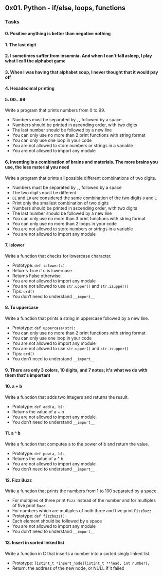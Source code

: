 ## 0x01. Python - if/else, loops, functions

### Tasks

#### 0. Positive anything is better than negative nothing

#### 1. The last digit

#### 2. I sometimes suffer from insomnia. And when I can't fall asleep, I play what I call the alphabet game

#### 3. When I was having that alphabet soup, I never thought that it would pay off

#### 4. Hexadecimal printing

#### 5. 00...99

Write a program that prints numbers from 0 to 99.

- Numbers must be separated by `,`, followed by a space
- Numbers should be printed in ascending order, with two digits
- The last number should be followed by a new line
- You can only use no more than 2 print functions with string format
- You can only use one loop in your code
- You are not allowed to store numbers or strings in a variable
- You are not allowed to import any module

#### 6. Inventing is a combination of brains and materials. The more brains you use, the less material you need

Write a program that prints all possible different combinations of two digits.

- Numbers must be separated by `,`, followed by a space
- The two digits must be different
- `01` and `10` are considered the same combination of the two digits `0` and `1`
- Print only the smallest combination of two digits
- Numbers should be printed in ascending order, with two digits
- The last number should be followed by a new line
- You can only use no more than 3 print functions with string format
- You can only use no more than 2 loops in your code
- You are not allowed to store numbers or strings in a variable
- You are not allowed to import any module

#### 7. islower

Write a function that checks for lowercase character.

- Prototype: `def islower(c):`
- Returns True if c is lowercase
- Returns False otherwise
- You are not allowed to import any module
- You are not allowed to use `str.upper()` and `str.isupper()`
- Tips: `ord()`
- You don’t need to understand `__import__`

#### 8. To uppercase

Write a function that prints a string in uppercase followed by a new line.

- Prototype: `def uppercase(str):`
- You can only use no more than 2 print functions with string format
- You can only use one loop in your code
- You are not allowed to import any module
- You are not allowed to use `str.upper()` and `str.isupper()`
- Tips: `ord()`
- You don’t need to understand `__import__`

#### 9. There are only 3 colors, 10 digits, and 7 notes; it's what we do with them that's important

#### 10. a + b

Write a function that adds two integers and returns the result.

- Prototype: `def add(a, b):`
- Returns the value of a + b
- You are not allowed to import any module
- You don’t need to understand `__import__`

#### 11. a ^ b

Write a function that computes a to the power of b and return the value.

- Prototype: `def pow(a, b):`
- Returns the value of a ^ b
- You are not allowed to import any module
- You don’t need to understand `__import__`

#### 12. Fizz Buzz

Write a function that prints the numbers from 1 to 100 separated by a space.

- For multiples of three print `Fizz` instead of the number and for multiples of five print `Buzz`.
- For numbers which are multiples of both three and five print `FizzBuzz`.
- Prototype: `def fizzbuzz():`
- Each element should be followed by a space
- You are not allowed to import any module
- You don’t need to understand `__import__`

#### 13. Insert in sorted linked list

Write a function in C that inserts a number into a sorted singly linked list.

- Prototype: `listint_t *insert_node(listint_t **head, int number);`
- Return: the address of the new node, or NULL if it failed

